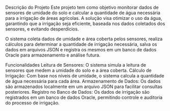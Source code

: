 Descrição do Projeto
Este projeto tem como objetivo monitorar dados de sensores de umidade do solo e calcular a quantidade de água necessária para a irrigação de áreas agrícolas. A solução visa otimizar o uso da água, garantindo que a irrigação seja eficiente, baseada nos dados coletados dos sensores, e evitando desperdícios.

O sistema coleta dados de umidade e área coberta pelos sensores, realiza cálculos para determinar a quantidade de irrigação necessária, salva os dados em arquivos JSON e registra os mesmos em um banco de dados Oracle para armazenamento e análise futura.

Funcionalidades
Leitura de Sensores: O sistema simula a leitura de sensores que medem a umidade do solo e a área coberta.
Cálculo de Irrigação: Com base nos níveis de umidade, o sistema calcula a quantidade de água necessária para cada área.
Armazenamento de Dados: Os dados são armazenados localmente em um arquivo JSON para facilitar consultas posteriores.
Registro no Banco de Dados: Os dados de irrigação são registrados em um banco de dados Oracle, permitindo controle e auditoria do processo de irrigação.